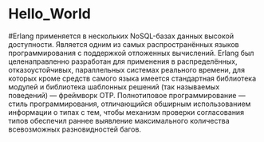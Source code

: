 # Hello_World



#Erlang применяется в нескольких NoSQL-базах данных высокой доступности. Является одним из самых распространённых языков программирования с поддержкой отложенных вычислений. Erlang был целенаправленно разработан для применения в распределённых, отказоустойчивых, параллельных системах реального времени, для которых кроме средств самого языка имеется стандартная библиотека модулей и библиотека шаблонных решений (так называемых поведений) — фреймворк OTP. Полнотиповое программирование — стиль программирования, отличающийся обширным использованием информации о типах с тем, чтобы механизм проверки согласования типов обеспечил раннее выявление максимального количества всевозможных разновидностей багов.
